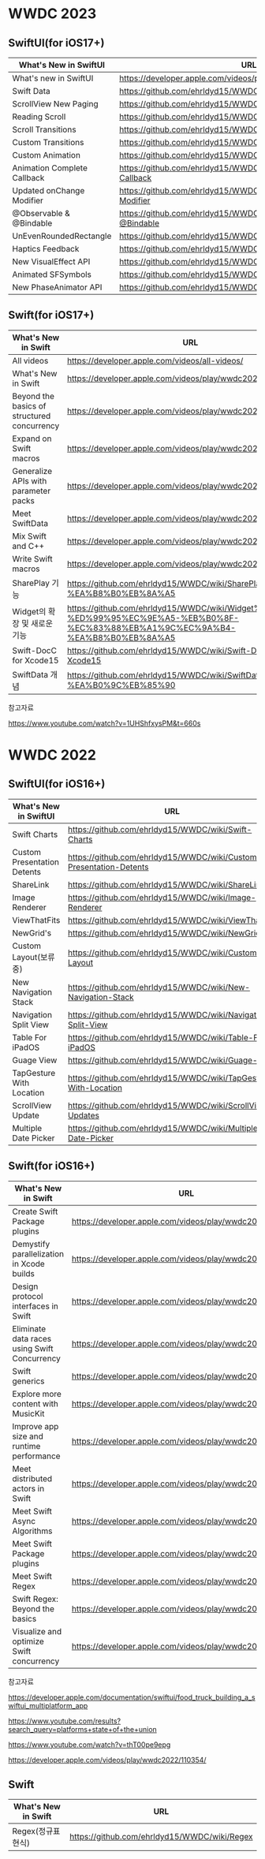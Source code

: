 # WWDC 2023

## SwiftUI(for iOS17+)

| What's New in SwiftUI | URL |
| ------ | ------ |
| What's new in SwiftUI | https://developer.apple.com/videos/play/wwdc2023/10148 |
| Swift Data | https://github.com/ehrldyd15/WWDC/wiki/Swift-Data |
| ScrollView New Paging | https://github.com/ehrldyd15/WWDC/wiki/ScrollView-New-Paging |
| Reading Scroll | https://github.com/ehrldyd15/WWDC/wiki/Reading-Scroll |
| Scroll Transitions | https://github.com/ehrldyd15/WWDC/wiki/Scroll-Transitions |
| Custom Transitions | https://github.com/ehrldyd15/WWDC/wiki/Custom-Transitions |
| Custom Animation | https://github.com/ehrldyd15/WWDC/wiki/Custom-Animation |
| Animation Complete Callback | https://github.com/ehrldyd15/WWDC/wiki/Animation-Complete-Callback |
| Updated onChange Modifier | https://github.com/ehrldyd15/WWDC/wiki/Updated-onChange-Modifier |
| @Observable & @Bindable | https://github.com/ehrldyd15/WWDC/wiki/@Observable-&-@Bindable |
| UnEvenRoundedRectangle | https://github.com/ehrldyd15/WWDC/wiki/UnEvenRoundedRectangle |
| Haptics Feedback | https://github.com/ehrldyd15/WWDC/wiki/Haptics-Feedback |
| New VisualEffect API | https://github.com/ehrldyd15/WWDC/wiki/New-VisualEffect-API |
| Animated SFSymbols | https://github.com/ehrldyd15/WWDC/wiki/Animated-SFSymbols |
| New PhaseAnimator API | https://github.com/ehrldyd15/WWDC/wiki/New-PhaseAnimator-API |

## Swift(for iOS17+)

| What's New in Swift | URL |
| ------ | ------ |
| All videos| https://developer.apple.com/videos/all-videos/ |
| What's New in Swift | https://developer.apple.com/videos/play/wwdc2023/10164 |
| Beyond the basics of structured concurrency | https://developer.apple.com/videos/play/wwdc2023/10170 |
| Expand on Swift macros | https://developer.apple.com/videos/play/wwdc2023/10167 |
| Generalize APIs with parameter packs | https://developer.apple.com/videos/play/wwdc2023/10168 |
| Meet SwiftData | https://developer.apple.com/videos/play/wwdc2023/10187 |
| Mix Swift and C++ | https://developer.apple.com/videos/play/wwdc2023/10172 |
| Write Swift macros | https://developer.apple.com/videos/play/wwdc2023/10166 |
| SharePlay 기능 | https://github.com/ehrldyd15/WWDC/wiki/SharePlay-%EA%B8%B0%EB%8A%A5 |
| Widget의 확장 및 새로운 기능 | https://github.com/ehrldyd15/WWDC/wiki/Widget%EC%9D%98-%ED%99%95%EC%9E%A5-%EB%B0%8F-%EC%83%88%EB%A1%9C%EC%9A%B4-%EA%B8%B0%EB%8A%A5 |
| Swift-DocC for Xcode15 | https://github.com/ehrldyd15/WWDC/wiki/Swift-DocC-for-Xcode15 |
| SwiftData 개념 | https://github.com/ehrldyd15/WWDC/wiki/SwiftData-%EA%B0%9C%EB%85%90 |

참고자료

https://www.youtube.com/watch?v=1UHShfxysPM&t=660s

# WWDC 2022

## SwiftUI(for iOS16+)

| What's New in SwiftUI | URL |
| ------ | ------ |
| Swift Charts | https://github.com/ehrldyd15/WWDC/wiki/Swift-Charts |
| Custom Presentation Detents | https://github.com/ehrldyd15/WWDC/wiki/Custom-Presentation-Detents |
| ShareLink | https://github.com/ehrldyd15/WWDC/wiki/ShareLink |
| Image Renderer | https://github.com/ehrldyd15/WWDC/wiki/Image-Renderer |
| ViewThatFits | https://github.com/ehrldyd15/WWDC/wiki/ViewThatFits |
| NewGrid's | https://github.com/ehrldyd15/WWDC/wiki/NewGrid's |
| Custom Layout(보류중) | https://github.com/ehrldyd15/WWDC/wiki/Custom-Layout |
| New Navigation Stack | https://github.com/ehrldyd15/WWDC/wiki/New-Navigation-Stack |
| Navigation Split View | https://github.com/ehrldyd15/WWDC/wiki/Navigation-Split-View |
| Table For iPadOS | https://github.com/ehrldyd15/WWDC/wiki/Table-For-iPadOS |
| Guage View | https://github.com/ehrldyd15/WWDC/wiki/Guage-View |
| TapGesture With Location | https://github.com/ehrldyd15/WWDC/wiki/TapGesture-With-Location |
| ScrollView Update | https://github.com/ehrldyd15/WWDC/wiki/ScrollView-Updates |
| Multiple Date Picker | https://github.com/ehrldyd15/WWDC/wiki/Multiple-Date-Picker |

## Swift(for iOS16+)

| What's New in Swift | URL |
| ------ | ------ |
| Create Swift Package plugins | https://developer.apple.com/videos/play/wwdc2022/110401 |
| Demystify parallelization in Xcode builds | https://developer.apple.com/videos/play/wwdc2022/110364 |
| Design protocol interfaces in Swift | https://developer.apple.com/videos/play/wwdc2022/110353 |
| Eliminate data races using Swift Concurrency | https://developer.apple.com/videos/play/wwdc2022/110351 |
| Swift generics | https://developer.apple.com/videos/play/wwdc2022/110352 |
| Explore more content with MusicKit | https://developer.apple.com/videos/play/wwdc2022/110347 |
| Improve app size and runtime performance | https://developer.apple.com/videos/play/wwdc2022/110363 |
| Meet distributed actors in Swift | https://developer.apple.com/videos/play/wwdc2022/110356 |
| Meet Swift Async Algorithms | https://developer.apple.com/videos/play/wwdc2022/110355 |
| Meet Swift Package plugins | https://developer.apple.com/videos/play/wwdc2022/110359 |
| Meet Swift Regex | https://developer.apple.com/videos/play/wwdc2022/110357 |
| Swift Regex: Beyond the basics | https://developer.apple.com/videos/play/wwdc2022/110358 |
| Visualize and optimize Swift concurrency | https://developer.apple.com/videos/play/wwdc2022/110350 |

참고자료

https://developer.apple.com/documentation/swiftui/food_truck_building_a_swiftui_multiplatform_app

https://www.youtube.com/results?search_query=platforms+state+of+the+union

https://www.youtube.com/watch?v=thT00pe9epg

https://developer.apple.com/videos/play/wwdc2022/110354/

## Swift

| What's New in Swift | URL |
| ------ | ------ |
| Regex(정규표현식) | https://github.com/ehrldyd15/WWDC/wiki/Regex |

